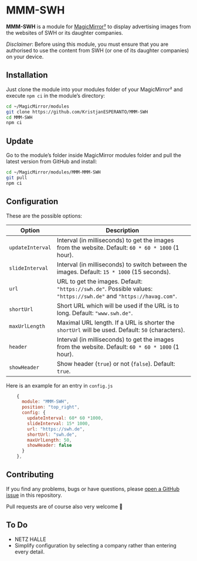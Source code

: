# MMM-SWH

**MMM-SWH** is a module for [MagicMirror²](https://github.com/MagicMirrorOrg/MagicMirror) to display advertising images from the websites of SWH or its daughter companies.

_Disclaimer_: Before using this module, you must ensure that you are authorised to use the content from SWH (or one of its daughter companies) on your device.

## Installation

Just clone the module into your modules folder of your MagicMirror² and execute `npm ci` in the module’s directory:

```bash
cd ~/MagicMirror/modules
git clone https://github.com/KristjanESPERANTO/MMM-SWH
cd MMM-SWH
npm ci
```

## Update

Go to the module’s folder inside MagicMirror modules folder and pull the latest version from GitHub and install:

```bash
cd ~/MagicMirror/modules/MMM-MMM-SWH
git pull
npm ci
```

## Configuration

These are the possible options:

<!-- prettier-ignore-start -->
| Option            | Description                                                                                                        |
|-------------------|--------------------------------------------------------------------------------------------------------------------|
| `updateInterval`  | Interval (in milliseconds) to get the images from the website. Default: `60 * 60 * 1000` (1 hour).                 |
| `slideInterval`   | Interval (in milliseconds) to switch between the images. Default: `15 * 1000` (15 seconds).                        |
| `url`             | URL to get the images. Default: `"https://swh.de"`. Possible values: `"https://swh.de"` and `"https://havag.com"`. |
| `shortUrl`        | Short URL which will be used if the URL is to long. Default: `"www.swh.de"`.                                       |
| `maxUrlLength`    | Maximal URL length. If a URL is shorter the `shortUrl` will be used. Default: `50` (characters).                   |
| `header`          | Interval (in milliseconds) to get the images from the website. Default: `60 * 60 * 1000` (1 hour).                 |
| `showHeader`      | Show header (`true`) or not (`false`). Default: `true`.                                                            |
<!-- prettier-ignore-end -->

Here is an example for an entry in `config.js`

```javascript
    {
      module: "MMM-SWH",
      position: "top_right",
      config: {
        updateInterval: 60* 60 *1000,
        slideInterval: 15* 1000,
        url: "https://swh.de",
        shortUrl: "swh.de",
        maxUrlLength: 50,
        showHeader: false
      }
    },
```

## Contributing

If you find any problems, bugs or have questions, please [open a GitHub issue](https://github.com/KristjanESPERANTO/MMM-SWH/issues) in this repository.

Pull requests are of course also very welcome 🙂

## To Do

- NETZ HALLE
- Simplify configuration by selecting a company rather than entering every detail.

